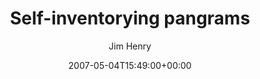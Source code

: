 ---
title: 'Self-inventorying pangrams'
posts: 3
hash: 't749'
author: 'Jim Henry'
date: 2007-05-04T15:49:00+00:00
sources:
  - http://forums.tokipona.org/viewtopic.php%3Ft=749.html
---